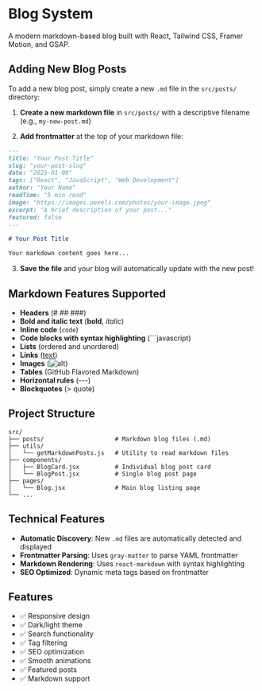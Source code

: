 # Blog System

A modern markdown-based blog built with React, Tailwind CSS, Framer Motion, and GSAP.

## Adding New Blog Posts

To add a new blog post, simply create a new `.md` file in the `src/posts/` directory:

1. **Create a new markdown file** in `src/posts/` with a descriptive filename (e.g., `my-new-post.md`)

2. **Add frontmatter** at the top of your markdown file:

```markdown
---
title: "Your Post Title"
slug: "your-post-slug"
date: "2025-01-08"
tags: ["React", "JavaScript", "Web Development"]
author: "Your Name"
readTime: "5 min read"
image: "https://images.pexels.com/photos/your-image.jpeg"
excerpt: "A brief description of your post..."
featured: false
---

# Your Post Title

Your markdown content goes here...
```

3. **Save the file** and your blog will automatically update with the new post!

## Markdown Features Supported

- **Headers** (# ## ###)
- **Bold and italic text** (**bold**, *italic*)
- **Inline code** (`code`)
- **Code blocks with syntax highlighting** (```javascript)
- **Lists** (ordered and unordered)
- **Links** ([text](url))
- **Images** (![alt](url))
- **Tables** (GitHub Flavored Markdown)
- **Horizontal rules** (---)
- **Blockquotes** (> quote)

## Project Structure

```
src/
├── posts/                    # Markdown blog files (.md)
├── utils/
│   └── getMarkdownPosts.js   # Utility to read markdown files
├── components/
│   ├── BlogCard.jsx          # Individual blog post card
│   └── BlogPost.jsx          # Single blog post page
├── pages/
│   └── Blog.jsx              # Main blog listing page
└── ...
```

## Technical Features

- **Automatic Discovery**: New `.md` files are automatically detected and displayed
- **Frontmatter Parsing**: Uses `gray-matter` to parse YAML frontmatter
- **Markdown Rendering**: Uses `react-markdown` with syntax highlighting
- **SEO Optimized**: Dynamic meta tags based on frontmatter
## Features

- ✅ Responsive design
- ✅ Dark/light theme
- ✅ Search functionality
- ✅ Tag filtering
- ✅ SEO optimization
- ✅ Smooth animations
- ✅ Featured posts
- ✅ Markdown support
